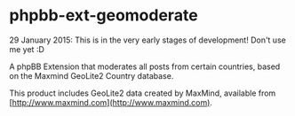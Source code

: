 # phpbb-ext-geomoderate

29 January 2015: This is in the very early stages of development! 
Don't use me yet :D

A phpBB Extension that moderates all posts from certain countries, based
on the Maxmind GeoLite2 Country database.

This product includes GeoLite2 data created by MaxMind, available from
[http://www.maxmind.com](http://www.maxmind.com).